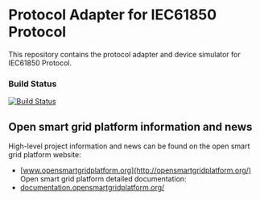 # Protocol Adapter for IEC61850 Protocol

This repository contains the protocol adapter and device simulator for IEC61850 Protocol.

### Build Status

[![Build Status](http://54.77.62.182/job/OSGP_Protocol-Adapter-IEC61850_development/badge/icon?style=plastic)](http://54.77.62.182/job/OSGP_Protocol-Adapter-IEC61850_development/)

## Open smart grid platform information and news

High-level project information and news can be found on the open smart grid platform website: 
* [www.opensmartgridplatform.org](http://opensmartgridplatform.org/)
Open smart grid platform detailed documentation:
* [documentation.opensmartgridplatform.org/](http://documentation.opensmartgridplatform.org/)
